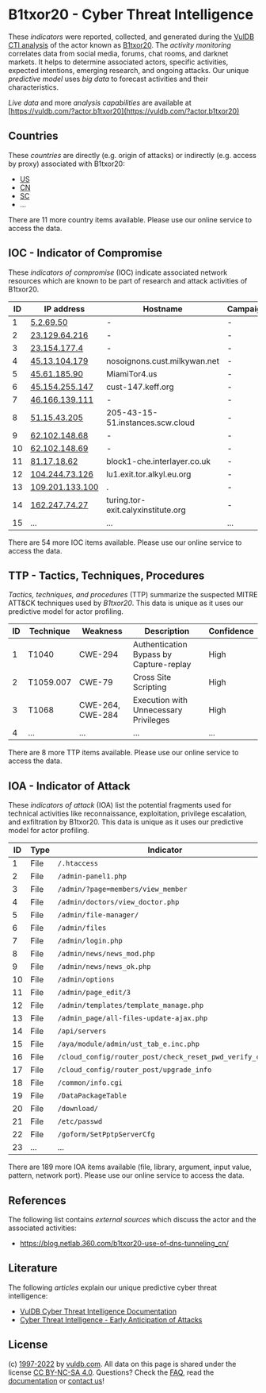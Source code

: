 # B1txor20 - Cyber Threat Intelligence

These _indicators_ were reported, collected, and generated during the [VulDB CTI analysis](https://vuldb.com/?kb.cti) of the actor known as [B1txor20](https://vuldb.com/?actor.b1txor20). The _activity monitoring_ correlates data from social media, forums, chat rooms, and darknet markets. It helps to determine associated actors, specific activities, expected intentions, emerging research, and ongoing attacks. Our unique _predictive model_ uses _big data_ to forecast activities and their characteristics.

_Live data_ and more _analysis capabilities_ are available at [https://vuldb.com/?actor.b1txor20](https://vuldb.com/?actor.b1txor20)

## Countries

These _countries_ are directly (e.g. origin of attacks) or indirectly (e.g. access by proxy) associated with B1txor20:

* [US](https://vuldb.com/?country.us)
* [CN](https://vuldb.com/?country.cn)
* [SC](https://vuldb.com/?country.sc)
* ...

There are 11 more country items available. Please use our online service to access the data.

## IOC - Indicator of Compromise

These _indicators of compromise_ (IOC) indicate associated network resources which are known to be part of research and attack activities of B1txor20.

ID | IP address | Hostname | Campaign | Confidence
-- | ---------- | -------- | -------- | ----------
1 | [5.2.69.50](https://vuldb.com/?ip.5.2.69.50) | - | - | High
2 | [23.129.64.216](https://vuldb.com/?ip.23.129.64.216) | - | - | High
3 | [23.154.177.4](https://vuldb.com/?ip.23.154.177.4) | - | - | High
4 | [45.13.104.179](https://vuldb.com/?ip.45.13.104.179) | nosoignons.cust.milkywan.net | - | High
5 | [45.61.185.90](https://vuldb.com/?ip.45.61.185.90) | MiamiTor4.us | - | High
6 | [45.154.255.147](https://vuldb.com/?ip.45.154.255.147) | cust-147.keff.org | - | High
7 | [46.166.139.111](https://vuldb.com/?ip.46.166.139.111) | - | - | High
8 | [51.15.43.205](https://vuldb.com/?ip.51.15.43.205) | 205-43-15-51.instances.scw.cloud | - | High
9 | [62.102.148.68](https://vuldb.com/?ip.62.102.148.68) | - | - | High
10 | [62.102.148.69](https://vuldb.com/?ip.62.102.148.69) | - | - | High
11 | [81.17.18.62](https://vuldb.com/?ip.81.17.18.62) | block1-che.interlayer.co.uk | - | High
12 | [104.244.73.126](https://vuldb.com/?ip.104.244.73.126) | lu1.exit.tor.alkyl.eu.org | - | High
13 | [109.201.133.100](https://vuldb.com/?ip.109.201.133.100) | . | - | High
14 | [162.247.74.27](https://vuldb.com/?ip.162.247.74.27) | turing.tor-exit.calyxinstitute.org | - | High
15 | ... | ... | ... | ...

There are 54 more IOC items available. Please use our online service to access the data.

## TTP - Tactics, Techniques, Procedures

_Tactics, techniques, and procedures_ (TTP) summarize the suspected MITRE ATT&CK techniques used by _B1txor20_. This data is unique as it uses our predictive model for actor profiling.

ID | Technique | Weakness | Description | Confidence
-- | --------- | -------- | ----------- | ----------
1 | T1040 | CWE-294 | Authentication Bypass by Capture-replay | High
2 | T1059.007 | CWE-79 | Cross Site Scripting | High
3 | T1068 | CWE-264, CWE-284 | Execution with Unnecessary Privileges | High
4 | ... | ... | ... | ...

There are 8 more TTP items available. Please use our online service to access the data.

## IOA - Indicator of Attack

These _indicators of attack_ (IOA) list the potential fragments used for technical activities like reconnaissance, exploitation, privilege escalation, and exfiltration by B1txor20. This data is unique as it uses our predictive model for actor profiling.

ID | Type | Indicator | Confidence
-- | ---- | --------- | ----------
1 | File | `/.htaccess` | Medium
2 | File | `/admin-panel1.php` | High
3 | File | `/admin/?page=members/view_member` | High
4 | File | `/admin/doctors/view_doctor.php` | High
5 | File | `/admin/file-manager/` | High
6 | File | `/admin/files` | Medium
7 | File | `/admin/login.php` | High
8 | File | `/admin/news/news_mod.php` | High
9 | File | `/admin/news/news_ok.php` | High
10 | File | `/admin/options` | High
11 | File | `/admin/page_edit/3` | High
12 | File | `/admin/templates/template_manage.php` | High
13 | File | `/admin_page/all-files-update-ajax.php` | High
14 | File | `/api/servers` | Medium
15 | File | `/aya/module/admin/ust_tab_e.inc.php` | High
16 | File | `/cloud_config/router_post/check_reset_pwd_verify_code` | High
17 | File | `/cloud_config/router_post/upgrade_info` | High
18 | File | `/common/info.cgi` | High
19 | File | `/DataPackageTable` | High
20 | File | `/download/` | Medium
21 | File | `/etc/passwd` | Medium
22 | File | `/goform/SetPptpServerCfg` | High
23 | ... | ... | ...

There are 189 more IOA items available (file, library, argument, input value, pattern, network port). Please use our online service to access the data.

## References

The following list contains _external sources_ which discuss the actor and the associated activities:

* https://blog.netlab.360.com/b1txor20-use-of-dns-tunneling_cn/

## Literature

The following _articles_ explain our unique predictive cyber threat intelligence:

* [VulDB Cyber Threat Intelligence Documentation](https://vuldb.com/?kb.cti)
* [Cyber Threat Intelligence - Early Anticipation of Attacks](https://www.scip.ch/en/?labs.20201022)

## License

(c) [1997-2022](https://vuldb.com/?kb.changelog) by [vuldb.com](https://vuldb.com/?kb.about). All data on this page is shared under the license [CC BY-NC-SA 4.0](https://creativecommons.org/licenses/by-nc-sa/4.0/). Questions? Check the [FAQ](https://vuldb.com/?kb.faq), read the [documentation](https://vuldb.com/?kb) or [contact us](https://vuldb.com/?contact)!
